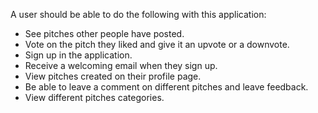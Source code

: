 A user should be able to do the following with this application:

- See pitches other people have posted.
- Vote on the pitch they liked and give it an upvote or a downvote.
- Sign up in the application.
- Receive a welcoming email when they sign up.
- View pitches created on their profile page.
- Be able to leave a comment on different pitches and leave feedback.
- View different pitches categories.